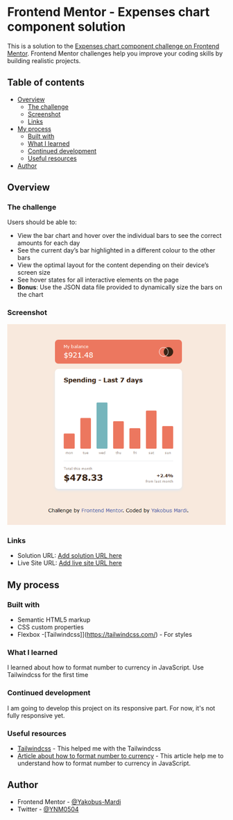 # Frontend Mentor - Expenses chart component solution

This is a solution to the [Expenses chart component challenge on Frontend Mentor](https://www.frontendmentor.io/challenges/expenses-chart-component-e7yJBUdjwt). Frontend Mentor challenges help you improve your coding skills by building realistic projects.

## Table of contents

- [Overview](#overview)
  - [The challenge](#the-challenge)
  - [Screenshot](#screenshot)
  - [Links](#links)
- [My process](#my-process)
  - [Built with](#built-with)
  - [What I learned](#what-i-learned)
  - [Continued development](#continued-development)
  - [Useful resources](#useful-resources)
- [Author](#author)

## Overview

### The challenge

Users should be able to:

- View the bar chart and hover over the individual bars to see the correct amounts for each day
- See the current day’s bar highlighted in a different colour to the other bars
- View the optimal layout for the content depending on their device’s screen size
- See hover states for all interactive elements on the page
- **Bonus**: Use the JSON data file provided to dynamically size the bars on the chart

### Screenshot

![](./images/Project%2003.png)

### Links

- Solution URL: [Add solution URL here](https://your-solution-url.com)
- Live Site URL: [Add live site URL here](https://your-live-site-url.com)

## My process

### Built with

- Semantic HTML5 markup
- CSS custom properties
- Flexbox -[Tailwindcss]](https://tailwindcss.com/) - For styles

### What I learned

I learned about how to format number to currency in JavaScript. Use Tailwindcss for the first time

### Continued development

I am going to develop this project on its responsive part. For now, it's not fully responsive yet.

### Useful resources

- [Tailwindcss](https://tailwindcss.com/) - This helped me with the Tailwindcss
- [Article about how to format number to currency](https://www.freecodecamp.org/news/how-to-format-number-as-currency-in-javascript-one-line-of-code/) - This article help me to understand how to format number to currency in JavaScript.

## Author

- Frontend Mentor - [@Yakobus-Mardi](https://www.frontendmentor.io/profile/Yakobus-Mardi)
- Twitter - [@YNM0504](https://www.twitter.com/YNM0504)
